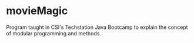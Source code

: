 # movieMagic

Program taught in CSI's Techstation Java Bootcamp to explain the concept of modular programming and methods.
